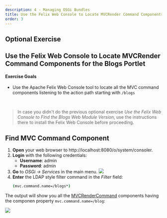 ```yaml
---
description: 4 - Managing OSGi Bundles
title: Use the Felix Web Console to Locate MVCRender Command Components for the Blogs Portlet
order: 3
---
```


<h2 class="exercise">Optional Exercise</h2>

## Use the Felix Web Console to Locate MVCRender Command Components for the Blogs Portlet

<div class="ahead">
<h4>Exercise Goals</h4>
	<ul>
		<li>Use the Apache Felix Web Console tool to locate all the MVC command components listening to the action path starting with <code>/blogs</code></li>
	</ul>
</div>

<br />

> In case you didn't do the previous optional exercise *Use the Felix Web Console to Find the Blogs Web Module Version*, use the instructions there to install the Felix Web Console before proceeding.

## Find MVC Command Component

1. **Open** your web browser to http://localhost:8080/o/system/consoler.
1. **Login** with the following credentials:
	* __Username__: admin
	* __Password__: admin
1. **Go** to *OSGi → Services* in the main menu.
	<img src="../images/services-menu.png" style="max-width: 100%"/>
1. **Enter** the LDAP style filter command in the *Filter* field:
	```bash
	(mvc.command.name=/blogs*)
	```

The output will show you all the [MVCRenderCommand](https://github.com/liferay/liferay-portal/blob/7.1.x/portal-kernel/src/com/liferay/portal/kernel/portlet/bridges/mvc/MVCRenderCommand.java) components having the componen property `mvc.command.name=/blog`:	

<img src="../images/blogs-commands.png" style="max-width: 100%"/>

